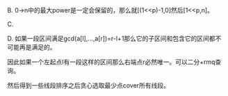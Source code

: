 B. 0->n中的最大power是一定会保留的，那么就[(1<<p)-1,0]然后[1<<p,n]。

C. 

D. 如果一段区间满足gcd(a[l],...,a[r])=r-l+1那么它的子区间和包含它的区间都不可能再是满足的。

   因此如果一个左起点l有一段这样的区间那么右端点r必然唯一。可以二分+rmq查询。
   
   然后得到一些线段排序之后贪心选取最少点cover所有线段。
